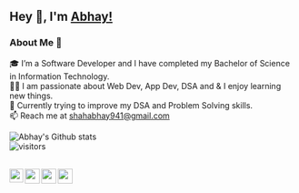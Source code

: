 ## Hey 👋, I'm [Abhay!](https://abhayshah0305.github.io/portfolio-website/) 


### About Me 🚀
🎓 I’m a Software Developer and I have completed my Bachelor of Science in Information Technology. </br>
👨‍💻 I am passionate about Web Dev, App Dev, DSA and & I enjoy learning new things. </br>
🌱 Currently trying to improve my DSA and Problem Solving skills. </br>
📫 Reach me at shahabhay941@gmail.com


<!--

### My Experiences 🙌
- [Developer Advocate (Civo)](http://civo.com) - The first pure play cloud native service powered only by Kubernetes.

-->
<!--
### Honors & Awards 🏅
- Received 1 in 550 rare [Community Hero badger](https://www.microsoft.com/skills/azureheroes) from Microsoft for organising meetups, conferences, sharing content and being an active member of the community.

-->

![Abhay's Github stats](https://github-readme-stats.vercel.app/api?username=abhayshah0305&show_icons=true&hide_border=true)
<br />
![visitors](https://visitor-badge.laobi.icu/badge?page_id=abhayshah0305.abhayshah0305)

</br>

<a href="https://www.linkedin.com/in/abhay-shah-a79a931a5/">
  <img align="left" width="24px" src="https://cdn.jsdelivr.net/npm/simple-icons@v3/icons/linkedin.svg"  />
</a>
<a href="https://twitter.com/AbhaySh0393">
  <img align="left" width="26px" src="https://cdn.jsdelivr.net/npm/simple-icons@v3/icons/twitter.svg" />
</a>
<a href="mailto:shahabhay941@gmail.com">
  <img align="left" width="26px" src="https://cdn.jsdelivr.net/npm/simple-icons@v3/icons/gmail.svg" />
</a>
<a href="https://www.youtube.com/channel/UCDc-rP4-TZXdhqZ9RQiaaaw">
  <img align="left" width="26px" src="https://cdn.jsdelivr.net/npm/simple-icons@v3/icons/youtube.svg" />
</a>

<br />
